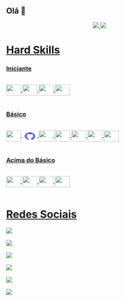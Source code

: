 ## **Olá** 👋

<div align="center">
  <a href="https://github.com/MartinelliNTZ">
  <img height="180em" src="https://github-readme-stats.vercel.app/api?username=MartinelliNTZ&show_icons=true&theme=great-gatsby&include_all_commits=true&count_private=true"/>
  <img height="180em"  src="https://github-readme-stats.vercel.app/api/top-langs/?username=MartinelliNTZ&layout=compact&langs_count=10&theme=great-gatsby"/>
</div>

# Hard Skills
### Iniciante
<div style="display: inline_block"><br>

<img align="center" height="30" width="40" src="https://cdn.jsdelivr.net/gh/devicons/devicon/icons/photoshop/photoshop-line.svg">
 <img align="center" height="30" width="40" src="https://icongr.am/devicon/css3-original-wordmark.svg?size=128&color=ff0a0a">
 <img align="center" height="30" width="40" src="https://cdn.jsdelivr.net/gh/devicons/devicon/icons/firebase/firebase-plain-wordmark.svg">
 <img align="center" height="30" width="40" src="https://cdn.jsdelivr.net/gh/devicons/devicon/icons/unity/unity-original.svg">
 

</div><br>

### Básico
<div style="display: inline_block"><br>
 
 <img align="center" height="30" width="40" src="https://cdn.jsdelivr.net/gh/devicons/devicon/icons/git/git-plain.svg">
 <img align="center" height="30" width="40" src="assets/github.svg">
  <img align="center" height="30" width="40" src="https://icongr.am/devicon/html5-original-wordmark.svg?size=128&color=currentColor">
  <img align="center" height="30" width="40" src="https://icongr.am/devicon/mysql-original-wordmark.svg?size=128&color=ffffff">

  <img align="center" height="30" width="40" src="https://cdn.jsdelivr.net/gh/devicons/devicon/icons/dart/dart-original.svg">
  <img align="center" height="30" width="40" src="https://cdn.jsdelivr.net/gh/devicons/devicon/icons/flutter/flutter-original.svg">
 
  <img align="center" height="30" width="40" src="https://cdn.jsdelivr.net/gh/devicons/devicon/icons/sqlite/sqlite-original.svg">
</div><br>

### Acima do Básico
<div style="display: inline_block"><br>
 <img align="center" height="30" width="40" src="https://cdn.jsdelivr.net/gh/devicons/devicon/icons/androidstudio/androidstudio-original.svg">
 <img align="center" height="30" width="40" src="https://icongr.am/devicon/java-original-wordmark.svg?size=128&color=currentColor"> 
 <img align="center" height="30" width="40" src="https://cdn.jsdelivr.net/gh/devicons/devicon/icons/visualstudio/visualstudio-plain.svg">
 <img align="center" height="30" width="40" src="https://cdn.jsdelivr.net/gh/devicons/devicon/icons/canva/canva-original.svg">
 </div><br>
  
  # Redes Sociais 
   
<div> 
  <!--<a href="https://www.youtube.com/channel/UC_-uuuZbY0AAt9CViNzvc-Q" target="_blank"><img src="https://img.shields.io/badge/YouTube-FF0000?style=for-the-badge&logo=youtube&logoColor=white" target="_blank"></a>-->

  <a href="https://instagram.com/rafaballerini" target="_blank"><img src="https://img.shields.io/badge/-Instagram-%23E4405F?style=for-the-badge&logo=instagram&logoColor=white" target="_blank"></a> 	

 <a href="https://discord.gg/Martinelli#3942" target="_blank"><img src="https://img.shields.io/badge/Discord-7289DA?style=for-the-badge&logo=discord&logoColor=white" target="_blank"></a> 

  <a href = "mailto:martinelli.matheus0@gmail.com"><img src="https://img.shields.io/badge/-Gmail-%23333?style=for-the-badge&logo=gmail&logoColor=white" target="_blank"></a>

  <a href="https://www.linkedin.com/in/matheus-martinelli-a82149108/" target="_blank"><img src="https://img.shields.io/badge/-LinkedIn-%230077B5?style=for-the-badge&logo=linkedin&logoColor=white" target="_blank"></a> 

  <a href="https://www.facebook.com/matheus.908.30" target="_blank"><img src="https://img.shields.io/badge/Facebook-1877F2?style=for-the-badge&logo=facebook&logoColor=white" target="_blank"></a> 

  <a href="https://www.linkedin.com/in/matheus-martinelli-a82149108/" target="_blank"><img src="	https://img.shields.io/badge/GitHub-100000?style=for-the-badge&logo=github&logoColor=white" target="_blank"></a> 

</div>
      
